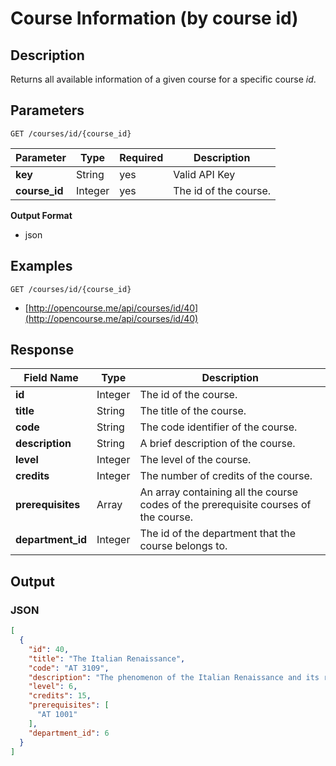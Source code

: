# Course Information (by course id)

## Description

Returns all available information of a given course for a specific course _id_.

## Parameters

`GET /courses/id/{course_id}`

Parameter  | Type | Required | Description
------- | ------- | ------ | --------
**key** |  String | yes   | Valid API Key
**course_id** | Integer | yes | The id of the course.

**Output Format**

- json

## Examples

`GET /courses/id/{course_id}`

- [http://opencourse.me/api/courses/id/40](http://opencourse.me/api/courses/id/40)


## Response

Field Name   |  Type    | Description
------------|   -------- |  --------- |
**id**  | Integer  | The id of the course.
**title** | String | The title of the course.
**code** | String | The code identifier of the course. 
**description**  | String   |  A brief description of the course.
**level** | Integer | The level of the course.
**credits** | Integer | The number of credits of the course.
**prerequisites** | Array  |  An array containing all the course codes of the prerequisite courses of the course.
**department_id** |  Integer   | The id of the department that the course belongs to.


## Output

### JSON

```json example
[
  {
    "id": 40,
    "title": "The Italian Renaissance",
    "code": "AT 3109",
    "description": "The phenomenon of the Italian Renaissance and its relation to political, social and economic circumstances. The emergence and function of the arts in shaping the physical and ideological appearance of the Italian cities/centers of power.",
    "level": 6,
    "credits": 15,
    "prerequisites": [
      "AT 1001"
    ],
    "department_id": 6
  }
]
```